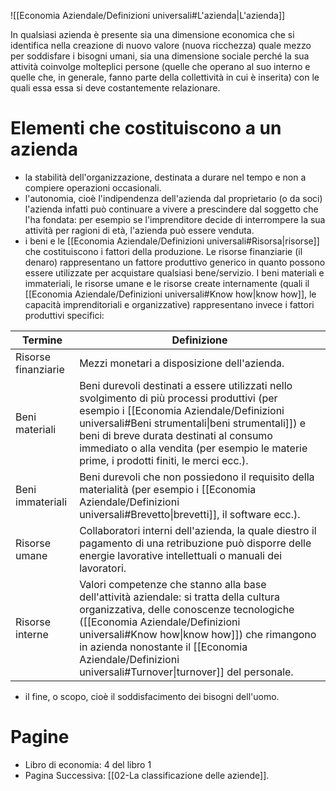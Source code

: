 ![[Economia Aziendale/Definizioni universali#L'azienda|L'azienda]]

In qualsiasi azienda è presente sia una dimensione economica che si identifica nella creazione di nuovo valore (nuova ricchezza) quale mezzo per soddisfare i bisogni umani, sia una dimensione sociale perché la sua attività coinvolge molteplici persone (quelle che operano al suo interno e quelle che, in generale, fanno parte della collettività in cui è inserita) con le quali essa essa si deve costantemente relazionare.
# Elementi che costituiscono a un azienda
- la stabilità dell'organizzazione, destinata a durare nel tempo e non a compiere operazioni occasionali.
- l'autonomia, cioè l'indipendenza dell'azienda dal proprietario (o da soci) l'azienda infatti può continuare a vivere a prescindere dal soggetto che l'ha fondata: per esempio se l'imprenditore decide di interrompere la sua attività per ragioni di età, l'azienda può essere venduta.
- i beni e le [[Economia Aziendale/Definizioni universali#Risorsa|risorse]] che costituiscono i fattori della produzione. Le risorse finanziarie (il denaro) rappresentano un fattore produttivo generico in quanto possono essere utilizzate per acquistare qualsiasi bene/servizio. I beni materiali e immateriali, le risorse umane e le risorse create internamente (quali il [[Economia Aziendale/Definizioni universali#Know how|know how]], le capacità imprenditoriali e organizzative) rappresentano invece i fattori produttivi specifici:

| Termine             | Definizione                                                                                                                                                                                                                                                                                                                      |
| ------------------- | -------------------------------------------------------------------------------------------------------------------------------------------------------------------------------------------------------------------------------------------------------------------------------------------------------------------------------- |
| Risorse finanziarie | Mezzi monetari a disposizione dell'azienda.                                                                                                                                                                                                                                                                                      |
| Beni materiali      | Beni durevoli destinati a essere utilizzati nello svolgimento di più processi produttivi (per esempio i [[Economia Aziendale/Definizioni universali#Beni strumentali\|beni strumentali]]) e beni di breve durata destinati al consumo immediato o alla vendita (per esempio le materie prime, i prodotti finiti, le merci ecc.). |
| Beni immateriali    | Beni durevoli che non possiedono il requisito della materialità (per esempio i [[Economia Aziendale/Definizioni universali#Brevetto\|brevetti]], il software ecc.).                                                                                                                                                              |
| Risorse umane       | Collaboratori interni dell'azienda, la quale diestro il pagamento di una retribuzione può disporre delle energie lavorative intellettuali o manuali dei lavoratori.                                                                                                                                                              |
| Risorse interne     | Valori competenze che stanno alla base dell'attività aziendale: si tratta della cultura organizzativa, delle conoscenze tecnologiche ([[Economia Aziendale/Definizioni universali#Know how\|know how]]) che rimangono in azienda nonostante il [[Economia Aziendale/Definizioni universali#Turnover\|turnover]] del personale.   |
- il fine, o scopo, cioè il soddisfacimento dei bisogni dell'uomo.
# Pagine
- Libro di economia: 4 del libro 1
- Pagina Successiva: [[02-La classificazione delle aziende]].